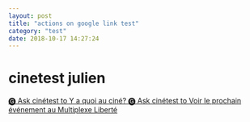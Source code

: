 ```yaml
---
layout: post
title: "actions on google link test"
category: "test"
date: 2018-10-17 14:27:24
---
```


# cinetest julien

<a href="https://assistant.google.com/services/invoke/uid/000000ed21b77a41?intent=actions.intent.TEXT?text=Voir%20le%20prochain%20%C3%A9v%C3%A9nement%20au%20Multiplexe%20Libert%C3%A9">
    🅖 Ask cinétest to Y a quoi au ciné?
</a>

<a href="https://assistant.google.com/services/invoke/uid/000000ed21b77a41?intent=actions.intent.TEXT">
    🅖 Ask cinétest to Voir le prochain événement au Multiplexe Liberté
</a>
